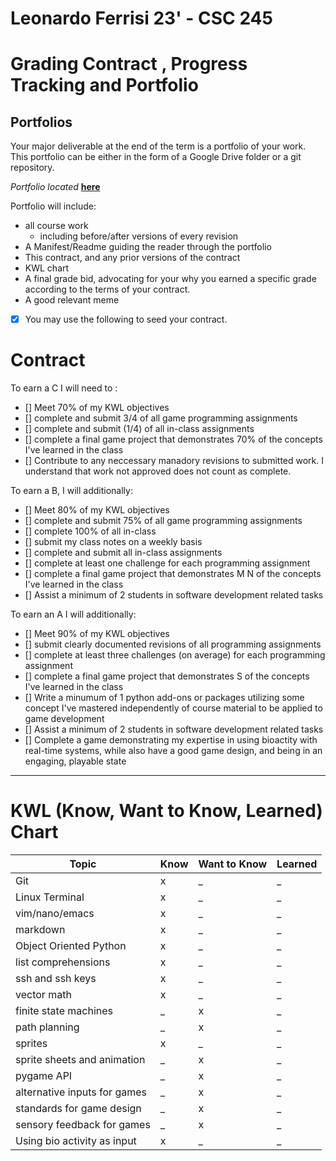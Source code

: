 # Leonardo Ferrisi 23' - CSC 245
# Grading Contract , Progress Tracking and Portfolio

## Portfolios

Your major deliverable at the end of the term is a portfolio of your work.  This portfolio can be either in the form of a Google Drive folder or a git repository.

*Portfolio located* [**here**](../portfolio.md)

Portfolio will include:

* all course work
  * including before/after versions of every revision
* A Manifest/Readme guiding the reader through the portfolio
* This contract, and any prior versions of the contract
* KWL chart
* A final grade bid, advocating for your why you earned a specific grade according to the terms of your contract.
* A good relevant meme

- [x] You may use the following to seed your contract.


<!-- ### Using samples

There are a few samples provided for you to use as a starting point.   

Note that it's worth considering ahead of time whether you want to take a more guided route, where you are completing clearly designed assignments from me, or whether you are taking a more creating route that leaves more room to customize the details of what you learn at a deeper level.


### Sample Tasks

In addition to the tasks listed in the sample contracts some ideas for things you could add any number of things, including but not limited to:

- Consistently sharing high quality class notes
- Independently elaborating on in-class examples or programming assignments and sharing the code (with John's feedback)
- Writing a clear explainer for your classmates on obtuse math/physics/CS concepts that are covered only lightly in the class. 
- Finding examples of topics covered in other games, comparing them or explaining how they connect to class.
- Recording TikTok videos explaining course material
- Write a critical review of a video game -->

<!-- ## Using this Contract

You *may* also revise it at future points in the term. A revision may:
- change your grade and update work accordingly
- keep the grade, but swap out how it will be earned


You'll hand in an updated copy of this contract, *highlighting any changes* as part of every programming assignment/portfolio check-in.  I will need to approve of any changes before the contract becomes official.  I'll expect you to approach me with any questions or concerns you have along the way.  Regular drop-in hours meetings are a good idea. -->


<!-- ##  Tracking progress

A good contract also has a way for you to track your progress during the term, rather just having end-of-term deliverables.  You can use your KWL chart for this, or use a spreadsheet or other tool. -->

# **Contract**

To earn a C I will need to :

- [] Meet 70% of my KWL objectives
- [] complete and submit 3/4 of all game programming assignments 
- [] complete and submit (1/4) of all in-class assignments 
- [] complete a final game project that demonstrates 70% of the concepts I've learned in the class
- [] Contribute to any neccessary manadory revisions to submitted work. I understand that work not approved does not count as complete.
  
To earn a B, I will additionally:

- [] Meet 80% of my KWL objectives
- [] complete and submit 75% of all game programming assignments
- [] complete 100% of all in-class
- [] submit my class notes on a weekly basis 
- [] complete and submit all in-class assignments  
- [] complete at least one challenge for each programming assignment
- [] complete a final game project that demonstrates M  N of the concepts I've learned in the class
- [] Assist a minimum of 2 students in software development related tasks

To earn an A I will additionally:

- [] Meet 90% of my KWL objectives
- [] submit clearly documented revisions of all programming assignments
- [] complete at least three challenges (on average) for each programming assignment
- [] complete a final game project that demonstrates S of the concepts I've learned in the class
- [] Write a minumum of 1 python add-ons or packages utilizing some concept I've mastered independently of course material to be applied to game development
- [] Assist a minimum of 2 students in software development related tasks
- [] Complete a game demonstrating my expertise in using bioactity with real-time systems, while also have a good game design, and being in an engaging, playable state 
 
---

# KWL (Know, Want to Know, Learned) Chart


<!-- replace the  _ in the table or add new rows as needed -->

| Topic | Know | Want to Know | Learned |
| ------| ------- | ------ | ------- |
| Git   |    x    |    _   |    _    |
| Linux  Terminal | x | _ | _ |
| vim/nano/emacs | x | _ | _ |
| markdown | x | _ | _ |
| Object Oriented Python| x | _ | _ |
| list comprehensions | x | _ | _ |
|ssh and ssh keys | x | _ | _ |
| vector math | x | _ | _ |
| finite state machines |  _ | x | _ |
| path planning | _ | x | _ |
| sprites | x | _ | _ |
| sprite sheets and animation | _ | x | _ |
| pygame API | _ | x | _ |
| alternative inputs for games | _ | x | _ |
| standards for game design | _ | x | _ |
| sensory feedback for games | _ | x | _ |
| Using bio activity as input | x | _ | _ |

<!-- # Receipts -->
<!-- 
For each topic you've learned above, which items(s) in your portfolio demonstrate that? -->
